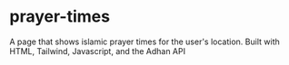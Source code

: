 # prayer-times
A page that shows islamic prayer times for the user's location. Built with HTML, Tailwind, Javascript, and the Adhan API
